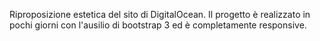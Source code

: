 Riproposizione estetica del sito di DigitalOcean. Il progetto è realizzato in pochi giorni con l'ausilio di bootstrap 3 ed è completamente responsive.
